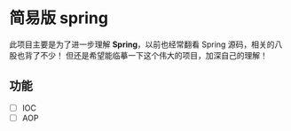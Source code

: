 # 简易版 spring
此项目主要是为了进一步理解 **Spring**，以前也经常翻看 Spring 源码，相关的八股也背了不少！
但还是希望能临摹一下这个伟大的项目，加深自己的理解！
## 功能
-[ ] IOC
-[ ] AOP
